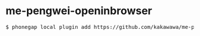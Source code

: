 # me-pengwei-openinbrowser

<pre>$ phonegap local plugin add https://github.com/kakawawa/me-pengwei-openinbrowser.git</pre>
